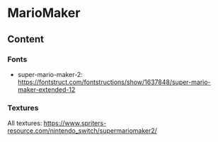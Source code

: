 # MarioMaker

## Content

### Fonts
- super-mario-maker-2: https://fontstruct.com/fontstructions/show/1637848/super-mario-maker-extended-12

### Textures
All textures: https://www.spriters-resource.com/nintendo_switch/supermariomaker2/
